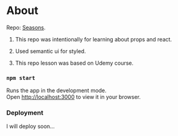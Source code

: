 # About

Repo: [Seasons](https://github.com/NatachaBartu/seasons).

 1. This repo was intentionally for learning about props and react.

 1. Used semantic ui for styled.

 1. This repo lesson was based on Udemy course.

### `npm start`

Runs the app in the development mode.\
Open [http://localhost:3000](http://localhost:3000) to view it in your browser.
### Deployment

I will deploy soon...